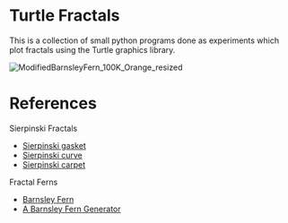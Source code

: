 # Turtle Fractals

This is a collection of small python programs done as experiments which plot fractals using the Turtle graphics library.

![ModifiedBarnsleyFern_100K_Orange_resized](https://github.com/user-attachments/assets/c7956f34-f715-41d2-ba71-37f2bdf2f793)


# References
Sierpinski Fractals
- [Sierpinski gasket](https://en.wikipedia.org/wiki/Sierpi%C5%84ski_triangle)
- [Sierpinski curve](https://en.wikipedia.org/wiki/Sierpi%C5%84ski_curve)
- [Sierpinski carpet](https://en.wikipedia.org/wiki/Sierpi%C5%84ski_carpet)

Fractal Ferns
- [Barnsley Fern](https://en.wikipedia.org/wiki/Barnsley_fern)
- [A Barnsley Fern Generator](https://www.chradams.co.uk/fern/maker.html)
